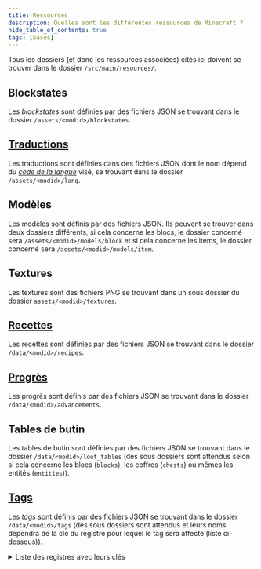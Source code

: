 ```yaml
---
title: Ressources
description: Quelles sont les différentes ressources de Minecraft ?
hide_table_of_contents: true
tags: [bases]
---
```


Tous les dossiers (et donc les ressources associées) cités ici doivent se trouver dans le dossier `/src/main/resources/`.

## Blockstates

Les _blockstates_ sont définies par des fichiers JSON se trouvant dans le dossier `/assets/<modid>/blockstates`.

## [Traductions](lang)

Les traductions sont définies dans des fichiers JSON dont le nom dépend du [_code de la langue_](https://minecraft.fandom.com/wiki/Language) visé, se trouvant dans le dossier `/assets/<modid>/lang`.

## Modèles

Les modèles sont définis par des fichiers JSON.
Ils peuvent se trouver dans deux dossiers différents, si cela concerne les blocs, le dossier concerné sera `/assets/<modid>/models/block` et si cela concerne les items, le dossier concerné sera `/assets/<modid>/models/item`.

## Textures

Les textures sont des fichiers PNG se trouvant dans un sous dossier du dossier `assets/<modid>/textures`.

## [Recettes](recipe)

Les recettes sont définies par des fichiers JSON se trouvant dans le dossier `/data/<modid>/recipes`.

## [Progrès](advancement)

Les progrès sont définis par des fichiers JSON se trouvant dans le dossier `/data/<modid>/advancements`.

## Tables de butin

Les tables de butin sont définies par des fichiers JSON se trouvant dans le dossier `/data/<modid>/loot_tables` (des sous dossiers sont attendus selon si cela concerne les blocs (`blocks`), les coffres (`chests`) ou mêmes les entités (`entities`)).

## [Tags](tags)

Les _tags_ sont définis par des fichiers JSON se trouvant dans le dossier `/data/<modid>/tags` (des sous dossiers sont attendus et leurs noms dépendra de la clé du registre pour lequel le tag sera affecté (liste ci-dessous)).

<details>

<summary>Liste des registres avec leurs clés</summary>

| Registre                               | Clé                                    |
|----------------------------------------|----------------------------------------|
| `SOUND_EVENT_REGISTRY`                 | `sound_event`                          |
| `FLUID_REGISTRY`                       | `fluid`                                |
| `MOB_EFFECT_REGISTRY`                  | `mob_effect`                           |
| `BLOCK_REGISTRY`                       | `block`                                |
| `ENCHANTMENT_REGISTRY`                 | `enchantment`                          |
| `ENTITY_TYPE_REGISTRY`                 | `entity_type`                          |
| `ITEM_REGISTRY`                        | `item`                                 |
| `POTION_REGISTRY`                      | `potion`                               |
| `PARTICLE_TYPE_REGISTRY`               | `particle_type`                        |
| `BLOCK_ENTITY_TYPE_REGISTRY`           | `block_entity_type`                    |
| `PAINTING_VARIANT_REGISTRY`            | `painting_variant`                     |
| `CUSTOM_STAT_REGISTRY`                 | `custom_stat`                          |
| `CHUNK_STATUS_REGISTRY`                | `chunk_status`                         |
| `RULE_TEST_REGISTRY`                   | `rule_test`                            |
| `POS_RULE_TEST_REGISTRY`               | `pos_rule_test`                        |
| `MENU_REGISTRY`                        | `menu`                                 |
| `RECIPE_TYPE_REGISTRY`                 | `recipe_type`                          |
| `RECIPE_SERIALIZER_REGISTRY`           | `recipe_serializer`                    |
| `ATTRIBUTE_REGISTRY`                   | `attribute`                            |
| `GAME_EVENT_REGISTRY`                  | `game_event`                           |
| `POSITION_SOURCE_TYPE_REGISTRY`        | `position_source_type`                 |
| `STAT_TYPE_REGISTRY`                   | `stat_type`                            |
| `VILLAGER_TYPE_REGISTRY`               | `villager_type`                        |
| `VILLAGER_PROFESSION_REGISTRY`         | `villager_profession`                  |
| `POINT_OF_INTEREST_TYPE_REGISTRY`      | `point_of_interest_type`               |
| `MEMORY_MODULE_TYPE_REGISTRY`          | `memory_module_type`                   |
| `SENSOR_TYPE_REGISTRY`                 | `sensor_type`                          |
| `SCHEDULE_REGISTRY`                    | `schedule`                             |
| `ACTIVITY_REGISTRY`                    | `activity`                             |
| `LOOT_ENTRY_REGISTRY`                  | `loot_pool_entry_type`                 |
| `LOOT_FUNCTION_REGISTRY`               | `loot_function_type`                   |
| `LOOT_ITEM_REGISTRY`                   | `loot_condition_type`                  |
| `LOOT_NUMBER_PROVIDER_REGISTRY`        | `loot_number_provider_type`            |
| `LOOT_NBT_PROVIDER_REGISTRY`           | `loot_nbt_provider_type`               |
| `LOOT_SCORE_PROVIDER_REGISTRY`         | `loot_score_provider_type`             |
| `DIMENSION_TYPE_REGISTRY`              | `dimension_type`                       |
| `COMMAND_ARGUMENT_TYPE_REGISTRY`       | `command_argument_type`                |
| `DIMENSION_TYPE_REGISTRY`              | `dimension_type`                       |
| `DIMENSION_REGISTRY`                   | `dimension`                            |
| `LEVEL_STEM_REGISTRY`                  | `dimension`                            |
| `FLOAT_PROVIDER_TYPE_REGISTRY`         | `float_provider_type`                  |
| `INT_PROVIDER_TYPE_REGISTRY`           | `int_provider_type`                    |
| `HEIGHT_PROVIDER_TYPE_REGISTRY`        | `height_provider_type`                 |
| `BLOCK_PREDICATE_TYPE_REGISTRY`        | `block_predicate_type`                 |
| `NOISE_GENERATOR_SETTINGS_REGISTRY`    | `worldgen/noise_settings`              |
| `CONFIGURED_CARVER_REGISTRY`           | `worldgen/configured_carver`           |
| `CONFIGURED_FEATURE_REGISTRY`          | `worldgen/configured_feature`          |
| `PLACED_FEATURE_REGISTRY`              | `worldgen/placed_feature`              |
| `STRUCTURE_REGISTRY`                   | `worldgen/structure`                   |
| `STRUCTURE_SET_REGISTRY`               | `worldgen/structure_set`               |
| `PROCESSOR_LIST_REGISTRY`              | `worldgen/processor_list`              |
| `TEMPLATE_POOL_REGISTRY`               | `worldgen/template_pool`               |
| `BIOME_REGISTRY`                       | `worldgen/biome`                       |
| `NOISE_REGISTRY`                       | `worldgen/noise`                       |
| `DENSITY_FUNCTION_REGISTRY`            | `worldgen/density_function`            |
| `WORLD_PRESET_REGISTRY`                | `worldgen/world_preset`                |
| `FLAT_LEVEL_GENERATOR_PRESET_REGISTRY` | `worldgen/flat_level_generator_preset` |
| `CARVER_REGISTRY`                      | `worldgen/carver`                      |
| `FEATURE_REGISTRY`                     | `worldgen/feature`                     |
| `STRUCTURE_PLACEMENT_TYPE_REGISTRY`    | `worldgen/structure_placement`         |
| `STRUCTURE_PIECE_REGISTRY`             | `worldgen/structure_piece`             |
| `STRUCTURE_TYPE_REGISTRY`              | `worldgen/structure_type`              |
| `PLACEMENT_MODIFIER_REGISTRY`          | `worldgen/placement_modifier_type`     |
| `BLOCK_STATE_PROVIDER_TYPE_REGISTRY`   | `worldgen/block_state_provider_type`   |
| `FOLIAGE_PLACER_TYPE_REGISTRY`         | `worldgen/foliage_placer_type`         |
| `TRUNK_PLACER_TYPE_REGISTRY`           | `worldgen/trunk_placer_type`           |
| `TREE_DECORATOR_TYPE_REGISTRY`         | `worldgen/tree_decorator_type`         |
| `ROOT_PLACER_TYPE_REGISTRY`            | `worldgen/root_placer_type`            |
| `FEATURE_SIZE_TYPE_REGISTRY`           | `worldgen/feature_size_type`           |
| `BIOME_SOURCE_REGISTRY`                | `worldgen/biome_source`                |
| `CHUNK_GENERATOR_REGISTRY`             | `worldgen/chunk_generator`             |
| `CONDITION_REGISTRY`                   | `worldgen/material_condition`          |
| `RULE_REGISTRY`                        | `worldgen/material_rule`               |
| `DENSITY_FUNCTION_TYPE_REGISTRY`       | `worldgen/density_function_type`       |
| `STRUCTURE_PROCESSOR_REGISTRY`         | `worldgen/structure_processor`         |
| `STRUCTURE_POOL_ELEMENT_REGISTRY`      | `worldgen/structure_pool_element`      |
| `CHAT_TYPE_REGISTRY`                   | `chat_type`                            |
| `CAT_VARIANT_REGISTRY`                 | `cat_variant`                          |
| `FROG_VARIANT_REGISTRY`                | `frog_variant`                         |
| `BANNER_PATTERN_REGISTRY`              | `banner_pattern`                       |
| `INSTRUMENT_REGISTRY`                  | `instrument`                           |

</details>